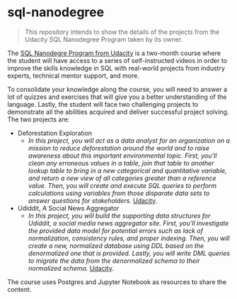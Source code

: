 # sql-nanodegree
>This repository intends to show the details of the projects from the Udacity SQL Nanodegree Program taken by its owner.

The [SQL Nanodegre Program from Udacity](https://www.udacity.com/course/learn-sql--nd072) is a two-month course where the student will have access to a series of self-instructed videos in order to improve the skills knowledge in SQL with real-world projects from industry experts, technical mentor support, and more.

To consolidate your knowledge along the course, you will need to answer a lot of quizzes and exercises that will give you a better understanding of the language. Lastly, the student will face two challenging projects to demonstrate all the abilities acquired and deliver successful project solving. The two projects are:
 
* Deforestation Exploration
  - *In this project, you will act as a data analyst for an organization on a mission to reduce deforestation around the world and to raise awareness about this important environmental topic. First, you’ll clean any erroneous values in a table, join that table to another lookup table to bring in a new categorical and quantitative variable, and return a new view of all categories greater than a reference value. Then, you will create and execute SQL queries to perform calculations using variables from those disparate data sets to answer questions for stakeholders.* [Udacity](https://www.udacity.com/course/learn-sql--nd072).
* Udiddit, A Social News Aggregator
  - *In this project, you will build the supporting data structures for Udiddit, a social media news aggregator site. First, you’ll investigate the provided data model for potential errors such as lack of normalization, consistency rules, and proper indexing. Then, you will create a new, normalized database using DDL based on the denormalized one that is provided. Lastly, you will write DML queries to migrate the data from the denormalized schema to their normalized schema.* [Udacity](https://www.udacity.com/course/learn-sql--nd072).

The course uses Postgres and Jupyter Notebook as resources to share the content.
